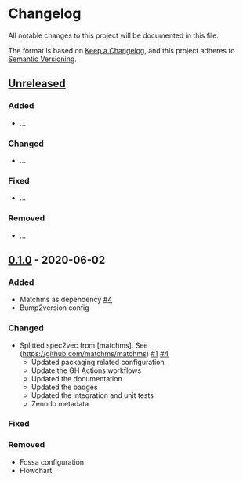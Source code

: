 # Changelog

All notable changes to this project will be documented in this file.

The format is based on [Keep a Changelog](https://keepachangelog.com/en/1.0.0/),
and this project adheres to [Semantic Versioning](https://semver.org/spec/v2.0.0.html).

## [Unreleased]

### Added
- ...

### Changed
- ...

### Fixed
- ...

### Removed
- ...

## [0.1.0] - 2020-06-02

### Added
- Matchms as dependency [#4](https://github.com/iomega/spec2vec/pull/4)
- Bump2version config

### Changed
- Splitted spec2vec from [matchms]. See (https://github.com/matchms/matchms) [#1](https://github.com/iomega/spec2vec/pull/1) [#4](https://github.com/iomega/spec2vec/pull/4)
  - Updated packaging related configuration
  - Update the GH Actions workflows
  - Updated the documentation
  - Updated the badges
  - Updated the integration and unit tests
  - Zenodo metadata
  
### Fixed

### Removed
- Fossa configuration
- Flowchart


[Unreleased]: https://github.com/matchms/matchms/compare/0.1.0...HEAD
[0.1.0]: https://github.com/matchms/matchms/releases/tag/0.1.0
